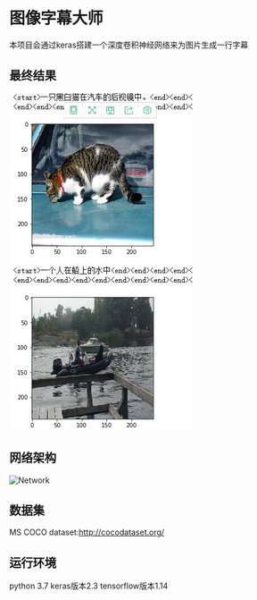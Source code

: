 # 图像字幕大师
本项目会通过keras搭建一个深度卷积神经网络来为图片生成一行字幕
## 最终结果
![result](/result.jpg)
## 网络架构
![Network](/image_caption.png)
## 数据集
MS COCO dataset:http://cocodataset.org/
## 运行环境
python 3.7
keras版本2.3
tensorflow版本1.14

